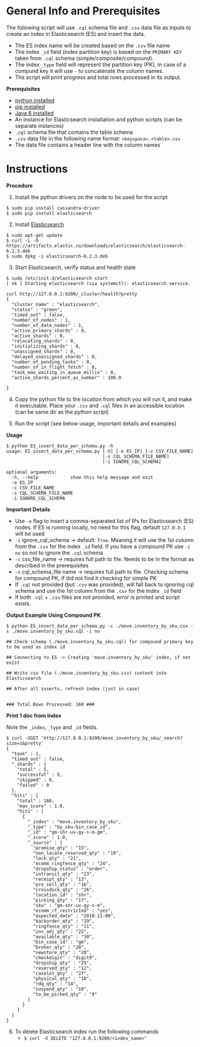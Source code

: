 General Info and Prerequisites
==============================

The following script will use `.cql` schema file and `.csv` data file as inputs to create an index in Elasticsearch (ES) and insert the data.

- The ES index name will be created based on the `.csv` file name
- The index `_id` field (index partition key) is based on the `PRIMARY KEY` taken from `.cql` schema (simple/composite/compound).
- The index `_type` field will represent the partition key (PK), in case of a compund key it will use `-` to concatenate the column names.
- The script will print progress and total rows processed in its output.


**Prerequisites**
- [python installed](https://www.python.org/download/releases/2.7/)
- [pip installed](https://packaging.python.org/guides/installing-using-linux-tools/)
- [Java 8 installed](http://openjdk.java.net/install/)
- An instance for Elasticsearch installation and python scripts (can be separate instances)
- `.cql` schema file that contains the table schema
- `.csv` data file in the following name format: `<keyspace>.<table>.csv`
- The data file contains a header line with the column names



Instructions
============

**Procedure**

1. Install the python drivers on the node to be used for the script
```
$ sudo pip install cassandra-driver
$ sudo pip install elasticsearch
```


2. Install [Elasticsearch](https://www.elastic.co/guide/en/beats/libbeat/current/elasticsearch-installation.html)
```
$ sudo apt-get update
$ curl -L -O https://artifacts.elastic.co/downloads/elasticsearch/elasticsearch-6.2.3.deb 
$ sudo dpkg -i elasticsearch-6.2.3.deb
```


3. Start Elasticsearch, verify status and health state
```
$ sudo /etc/init.d/elasticsearch start
[ ok ] Starting elasticsearch (via systemctl): elasticsearch.service.
```
```
curl http://127.0.0.1:9200/_cluster/health?pretty 
{
  "cluster_name" : "elasticsearch",
  "status" : "green",
  "timed_out" : false,
  "number_of_nodes" : 1,
  "number_of_data_nodes" : 1,
  "active_primary_shards" : 0,
  "active_shards" : 0,
  "relocating_shards" : 0,
  "initializing_shards" : 0,
  "unassigned_shards" : 0,
  "delayed_unassigned_shards" : 0,
  "number_of_pending_tasks" : 0,
  "number_of_in_flight_fetch" : 0,
  "task_max_waiting_in_queue_millis" : 0,
  "active_shards_percent_as_number" : 100.0

}
```

4. Copy the python file to the location from which you will run it, and make it executable. Place your `.csv` and `.cql` files in an accessible location (can be same dir as the python script)


5. Run the script (see below usage, important details and examples)
	

**Usage**
```
$ python ES_insert_data_per_schema.py -h
usage: ES_insert_data_per_schema.py [-h] [-e ES_IP] [-c CSV_FILE_NAME]
                                    [-s CQL_SCHEMA_FILE_NAME]
                                    [-i IGNORE_CQL_SCHEMA]

optional arguments:
  -h, --help            show this help message and exit
  -e ES_IP
  -c CSV_FILE_NAME
  -s CQL_SCHEMA_FILE_NAME
  -i IGNORE_CQL_SCHEMA
```

**Important Details**
- Use `-e` flag to insert a comma-separated list of IPs for Elasticsearch (ES) nodes. If ES is running locally, no need for this flag, default `127.0.0.1` will be used
- `-i` ignore_cql_schema -> default: `True`. Meaning it will use the 1st column from the `.csv` for the index `_id` field. If you have a compound PK use `-i no` so not to ignore the `.cql` schema
- `-c` csv_file_name -> requires full path to file. Needs to be in the format as described in the prerequisites
- `-s` cql_schema_file name -> requires full path to file. Checking schema for compound PK, if did not find it checking for simple PK
- If `.cql` not provided (but `.csv` was provided), will fall back to ignoring cql schema and use the 1st column from the `.csv` for the index `_id` field
- If both `.cql` + `.csv` files are not provided, error is printed and script exists.


**Output Example Using Compound PK**
```
$ python ES_insert_data_per_schema.py -c ./move.inventory_by_sku.csv -s ./move.inventory_by_sku.cql -i no

## Check schema (./move.inventory_by_sku.cql) for compound primary key to be used as index id

## Connecting to ES -> Creating 'move.inventory_by_sku' index, if not exist

## Write csv file (./move.inventory_by_sku.csv) content into Elasticsearch

## After all inserts, refresh index (just in case)


### Total Rows Processed: 160 ###
```


**Print 1 doc from Index**

Note the `_index`, `_type` and `_id` fields.

```
$ curl -XGET 'http://127.0.0.1:9200/move.inventory_by_sku/_search?size=1&pretty'
{
  "took" : 1,
  "timed_out" : false,
  "_shards" : {
    "total" : 5,
    "successful" : 5,
    "skipped" : 0,
    "failed" : 0
  },
  "hits" : {
    "total" : 160,
    "max_score" : 1.0,
    "hits" : [
      {
        "_index" : "move.inventory_by_sku",
        "_type" : "by_sku-bin_case_id",
        "_id" : "gm-shr-uv-gy-s-m-gm",
        "_score" : 1.0,
        "_source" : {
          "promise_qty" : "15",
          "non_locate_reserved_qty" : "19",
          "lock_qty" : "21",
          "ecomm_ringfence_qty" : "24",
          "dropship_status" : "order",
          "intransit_qty" : "23",
          "receipt_qty" : "13",
          "pre_sell_qty" : "16",
          "crossdock_qty" : "26",
          "location_id" : "shr",
          "picking_qty" : "17",
          "sku" : "gm-shr-uv-gy-s-m",
          "ecomm_rf_restricted" : "yes",
          "expected_date" : "2018-11-09",
          "backorder_qty" : "29",
          "ringfence_qty" : "11",
          "inv_adj_qty" : "22",
          "available_qty" : "30",
          "bin_case_id" : "gm",
          "broker_qty" : "28",
          "newstore_qty" : "20",
          "checkdigit" : "digit9",
          "dropship_qty" : "25",
          "reserved_qty" : "12",
          "caselot_qty" : "27",
          "physical_qty" : "18",
          "rdq_qty" : "14",
          "suspend_qty" : "10",
          "to_be_picked_qty" : "9"
        }
      }
    ]
  }
}
```


6. To delete Elasticsearch index run the following commands
	- `$ curl -X DELETE "127.0.0.1:9200/<index_name>"`

